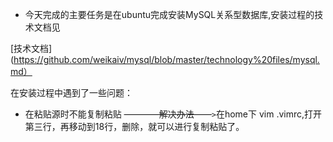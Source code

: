 * 今天完成的主要任务是在ubuntu完成安装MySQL关系型数据库,安装过程的技术文档见

[技术文档](https://github.com/weikaiv/mysql/blob/master/technology%20files/mysql.md）

在安装过程中遇到了一些问题：

* 在粘贴源时不能复制粘贴 ~~————解决办法——~~`>`在home下 vim .vimrc,打开第三行，再移动到18行，删除，就可以进行复制粘贴了。


